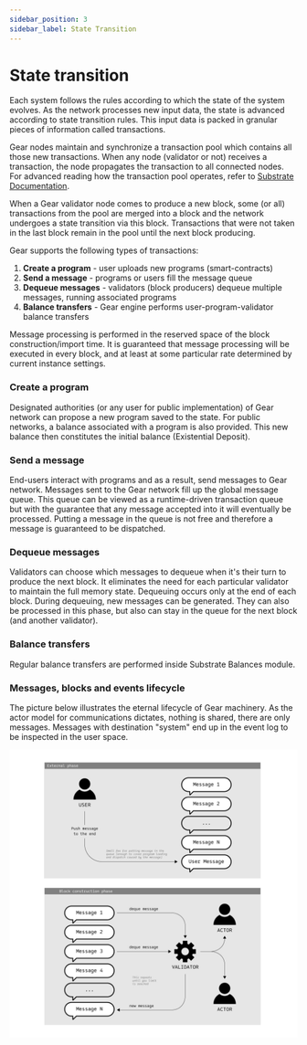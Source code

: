 ```yaml
---
sidebar_position: 3
sidebar_label: State Transition
---
```


# State transition

Each system follows the rules according to which the state of the system evolves. As the network processes new input data, the state is advanced according to state transition rules. This input data is packed in granular pieces of information called transactions.

Gear nodes maintain and synchronize a transaction pool which contains all those new transactions. When any node (validator or not) receives a transaction, the node propagates the transaction to all connected nodes. For advanced reading how the transaction pool operates, refer to [Substrate Documentation](https://substrate.dev/docs/en/knowledgebase/learn-substrate/tx-pool).

When a Gear validator node comes to produce a new block, some (or all) transactions from the pool are merged into a block and the network undergoes a state transition via this block. Transactions that were not taken in the last block remain in the pool until the next block producing.

Gear supports the following types of transactions:

1.	**Create a program** - user uploads new programs (smart-contracts)
2.	**Send a message** - programs or users fill the message queue
3.	**Dequeue messages** - validators (block producers) dequeue multiple messages, running associated programs
4.	**Balance transfers** - Gear engine performs user-program-validator balance transfers

Message processing is performed in the reserved space of the block construction/import time. It is guaranteed that message processing will be executed in every block, and at least at some particular rate determined by current instance settings.

### Create a program

Designated authorities (or any user for public implementation) of Gear network can propose a new program saved to the state. For public networks, a balance associated with a program is also provided. This new balance then constitutes the initial balance (Existential Deposit).

### Send a message

End-users interact with programs and as a result, send messages to Gear network. Messages sent to the Gear network fill up the global message queue. This queue can be viewed as a runtime-driven transaction queue but with the guarantee that any message accepted into it will eventually be processed. Putting a message in the queue is not free and therefore a message is guaranteed to be dispatched.

### Dequeue messages

Validators can choose which messages to dequeue when it's their turn to produce the next block. It eliminates the need for each particular validator to maintain the full memory state. Dequeuing occurs only at the end of each block. During dequeuing, new messages can be generated. They can also be processed in this phase, but also can stay in the queue for the next block (and another validator).

### Balance transfers

Regular balance transfers are performed inside Substrate Balances module.

### Messages, blocks and events lifecycle

The picture below illustrates the eternal lifecycle of Gear machinery. As the actor model for communications dictates, nothing is shared, there are only messages. Messages with destination "system" end up in the event log to be inspected in the user space.

![alt text](/assets/mq.jpg)
